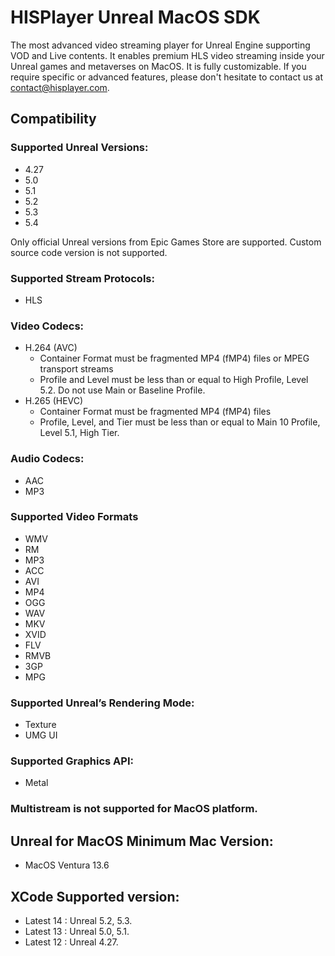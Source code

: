 # HISPlayer Unreal MacOS SDK
The most advanced video streaming player for Unreal Engine supporting VOD and Live contents. It enables premium HLS video streaming inside your Unreal games and metaverses on MacOS. It is fully customizable. If you require specific or advanced features, please don't hesitate to contact us at contact@hisplayer.com.

## Compatibility
### Supported Unreal Versions: 
* 4.27
* 5.0
* 5.1
* 5.2
* 5.3
* 5.4

Only official Unreal versions from Epic Games Store are supported. Custom source code version is not supported.

### Supported Stream Protocols: 
* HLS

### Video Codecs:
* H.264 (AVC)
  * Container Format must be fragmented MP4 (fMP4) files or MPEG transport streams
  * Profile and Level must be less than or equal to High Profile, Level 5.2. Do not use Main or Baseline Profile.
* H.265 (HEVC)
  * Container Format must be fragmented MP4 (fMP4) files
  * Profile, Level, and Tier must be less than or equal to Main 10 Profile, Level 5.1, High Tier.

### Audio Codecs:
* AAC
* MP3

### Supported Video Formats
* WMV
* RM
* MP3
* ACC
* AVI
* MP4
* OGG
* WAV
* MKV
* XVID
* FLV
* RMVB
* 3GP
* MPG

### Supported Unreal’s Rendering Mode: 
* Texture
* UMG UI

### Supported Graphics API:
* Metal

### Multistream is not supported for MacOS platform.

## Unreal for MacOS Minimum Mac Version:
* MacOS Ventura 13.6

## XCode Supported version:
* Latest 14 : Unreal 5.2, 5.3.
* Latest 13 : Unreal 5.0, 5.1.
* Latest 12 : Unreal 4.27.
